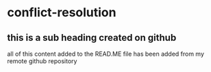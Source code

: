 # conflict-resolution

## this is a sub heading created on github
all of this content added to the READ.ME file has been added from my remote github repository
